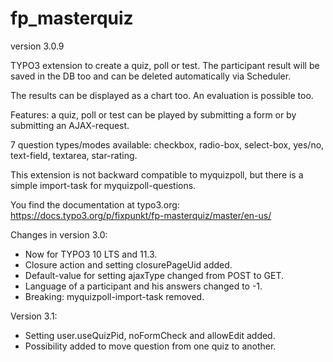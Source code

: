 # fp_masterquiz

version 3.0.9

TYPO3 extension to create a quiz, poll or test. The participant result will be saved in the DB too and can be deleted automatically via Scheduler.

The results can be displayed as a chart too. An evaluation is possible too.

Features: a quiz, poll or test can be played by submitting a form or by submitting an AJAX-request.

7 question types/modes available: checkbox, radio-box, select-box, yes/no, text-field, textarea, star-rating.

This extension is not backward compatible to myquizpoll, but there is a simple import-task for myquizpoll-questions.

You find the documentation at typo3.org: https://docs.typo3.org/p/fixpunkt/fp-masterquiz/master/en-us/

Changes in version 3.0:
- Now for TYPO3 10 LTS and 11.3.
- Closure action and setting closurePageUid added.
- Default-value for setting ajaxType changed from POST to GET.
- Language of a participant and his answers changed to -1.
- Breaking: myquizpoll-import-task removed.

Version 3.1:
- Setting user.useQuizPid, noFormCheck and allowEdit added.
- Possibility added to move question from one quiz to another.
